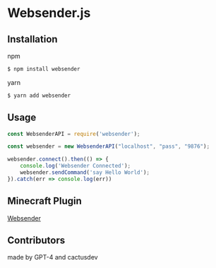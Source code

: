 # Websender.js

## Installation
npm
```bash
$ npm install websender
```
yarn
```bash
$ yarn add websender
```

## Usage

```js
const WebsenderAPI = require('websender');

const websender = new WebsenderAPI("localhost", "pass", "9876");

websender.connect().then(() => {
    console.log('Websender Connected');
    websender.sendCommand('say Hello World');
}).catch(err => console.log(err))
```

## Minecraft Plugin
[Websender](https://www.spigotmc.org/resources/websender-send-command-with-php-bungee-and-bukkit-support.33909/)

## Contributors
made by GPT-4 and cactusdev